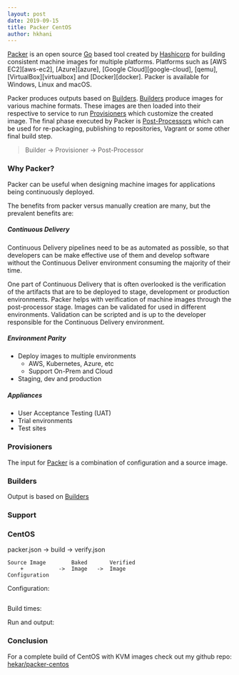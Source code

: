 ```yaml
---
layout: post
date: 2019-09-15
title: Packer CentOS
author: hkhani
---
```


[Packer][packer] is an open source [Go][golang] based tool created by [Hashicorp][hashicorp] for building consistent machine images for multiple platforms. Platforms such as [AWS EC2][aws-ec2], [Azure][azure], [Google Cloud][google-cloud], [qemu], [VirtualBox][virtualbox] and [Docker][docker]. Packer is available for Windows, Linux and macOS.

Packer produces outputs based on [Builders][builders]. [Builders][builders] produce images for various machine formats. These images are then loaded into their respective to service to run [Provisioners][provisioners] which customize the created image. The final phase executed by Packer is [Post-Processors][post-processors] which can be used for re-packaging, publishing to repositories, Vagrant or some other final build step.

> Builder -> Provisioner -> Post-Processor

### Why Packer?

Packer can be useful when designing machine images for applications being continuously deployed.

The benefits from packer versus manually creation are many, but the prevalent benefits are:

##### Continuous Delivery

Continuous Delivery pipelines need to be as automated as possible, so that developers can be make effective use of them and develop software without the Continuous Deliver environment consuming the majority of their time.

One part of Continuous Delivery that is often overlooked is the verification of the artifacts that are to be deployed to stage, development or production environments. Packer helps with verification of machine images through the post-processor stage. Images can be validated for used in different environments. Validation can be scripted and is up to the developer responsible for the Continuous Delivery environment.

##### Environment Parity

- Deploy images to multiple environments
    - AWS, Kubernetes, Azure, etc
    - Support On-Prem and Cloud
- Staging, dev and production

##### Appliances

- User Acceptance Testing (UAT)
- Trial environments
- Test sites

### Provisioners

The input for [Packer][packer] is a combination of configuration and a source image.

### Builders

Output is based on [Builders][builders]

### Support

### CentOS

packer.json -> build -> verify.json

    Source Image        Baked       Verified
        +           ->  Image   ->  Image
    Configuration

Configuration:
```
```

Build times:

Run and output:

### Conclusion

For a complete build of CentOS with KVM images check out my github repo: [hekar/packer-centos]



[packer]: https://packer.io
[hekar/packer-centos]: https://github.com/hekar/packer-centos
[hashicorp]: https://www.hashicorp.com
[builders]: https://packer.io/docs/builders/index.html
[provisioners]: https://packer.io/docs/provisioners/index.html
[post-processors]: https://packer.io/docs/post-processors/index.html
[golang]: https://golang.org/
